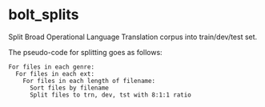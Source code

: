 # bolt_splits
Split Broad Operational Language Translation corpus into train/dev/test set.

The pseudo-code for splitting goes as follows:

```
For files in each genre:
  For files in each ext:
    For files in each length of filename:
      Sort files by filename
      Split files to trn, dev, tst with 8:1:1 ratio
```

